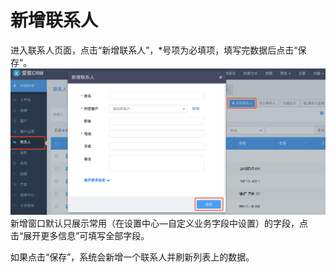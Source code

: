 # 新增联系人

进入联系人页面，点击“新增联系人”，\*号项为必填项，填写完数据后点击“保存”。![](/assets/新增联系人02.png)新增窗口默认只展示常用（在设置中心—自定义业务字段中设置）的字段，点击“展开更多信息”可填写全部字段。

如果点击“保存”，系统会新增一个联系人并刷新列表上的数据。

